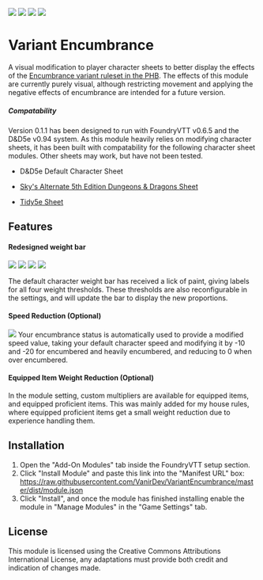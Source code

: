 ![](https://img.shields.io/badge/Foundry-v0.6.5-blue) ![](https://img.shields.io/badge/D&D5e-v0.94-blue) ![](https://img.shields.io/badge/Sky's%20Alternate%20Character%20Sheet-v1.3.4-red) ![](https://img.shields.io/badge/Tidy5e%20Sheet-v0.2.17-red)

# Variant Encumbrance

A visual modification to player character sheets to better display the effects of the [Encumbrance variant ruleset in the PHB](https://5thsrd.org/rules/abilities/strength/).
The effects of this module are currently purely visual, although restricting movement and applying the negative effects of encumbrance are intended for a future version.

##### Compatability

Version 0.1.1 has been designed to run with FoundryVTT v0.6.5 and the D&D5e v0.94 system. As this module heavily relies on modifying character sheets, it has been built with compatability for the following character sheet modules. Other sheets may work, but have not been tested.

* D&D5e Default Character Sheet

* [Sky's Alternate 5th Edition Dungeons & Dragons Sheet](https://github.com/Sky-Captain-13/foundry/tree/master/alt5e)
* [Tidy5e Sheet](https://github.com/sdenec/tidy5e-sheet)

## Features

#### Redesigned weight bar

![](https://i.imgur.com/jFflnje.png)
![](https://i.imgur.com/xruflPz.png)
![](https://i.imgur.com/Om7hK6o.png)
![](https://i.imgur.com/G5p8KV6.png)

The default character weight bar has received a lick of paint, giving labels for all four weight thresholds. These thresholds are also reconfigurable in the settings, and will update the bar to display the new proportions.

#### Speed Reduction (Optional)

![](https://i.imgur.com/DCfGuUJ.png)
Your encumbrance status is automatically used to provide a modified speed value, taking your default character speed and modifying it by -10 and -20 for encumbered and heavily encumbered, and reducing to 0 when over encumbered.

#### Equipped Item Weight Reduction (Optional)

In the module setting, custom multipliers are available for equipped items, and equipped proficient items. This was mainly added for my house rules, where equipped proficient items get a small weight reduction due to experience handling them.

## Installation

1. Open the "Add-On Modules" tab inside the FoundryVTT setup section.
2. Click "Install Module" and paste this link into the "Manifest URL" box: https://raw.githubusercontent.com/VanirDev/VariantEncumbrance/master/dist/module.json
3. Click "Install", and once the module has finished installing enable the module in "Manage Modules" in the "Game Settings" tab.

## License

This module is licensed using the Creative Commons Attributions International License, any adaptations must provide both credit and indication of changes made.

